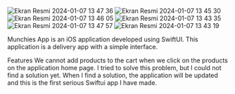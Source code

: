 ![Ekran Resmi 2024-01-07 13 47 36](https://github.com/ayylmazslmn/SnackApp/assets/101000802/7aa87c9d-cf64-474b-9873-4d4cadadf656)
![Ekran Resmi 2024-01-07 13 45 30](https://github.com/ayylmazslmn/SnackApp/assets/101000802/231e0c3e-3be2-4145-86c3-217e5165a73e)
![Ekran Resmi 2024-01-07 13 46 05](https://github.com/ayylmazslmn/SnackApp/assets/101000802/00d09425-acb5-4852-961a-baa3274d7ed3)
![Ekran Resmi 2024-01-07 13 43 35](https://github.com/ayylmazslmn/SnackApp/assets/101000802/bd2e7457-a2b5-4aaf-b8fd-5a1d89f8607a)
![Ekran Resmi 2024-01-07 13 47 57](https://github.com/ayylmazslmn/SnackApp/assets/101000802/e0d0c2f5-5510-45fb-abc0-77232b901318)
![Ekran Resmi 2024-01-07 13 43 19](https://github.com/ayylmazslmn/SnackApp/assets/101000802/ca4c62c3-9e20-40d7-9873-76c8fe28d0f9)


Munchies App is an iOS application developed using SwiftUI. This application is a delivery app with a simple interface.

Features
We cannot add products to the cart when we click on the products on the application home page. I tried to solve this problem, but I could not find a solution yet. When I find a solution, the application will be updated and this is the first serious Swiftui app I have made.
